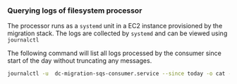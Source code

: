 ### Querying logs of filesystem processor

The processor runs as a `systemd` unit in a EC2 instance provisioned by the migration stack. The logs are collected by `systemd` and can be viewed using `journalctl`

The following command will list all logs processed by the consumer since start of the day without truncating any messages. 
```bash
journalctl -u  dc-migration-sqs-consumer.service --since today -o cat -r --no-pager
```